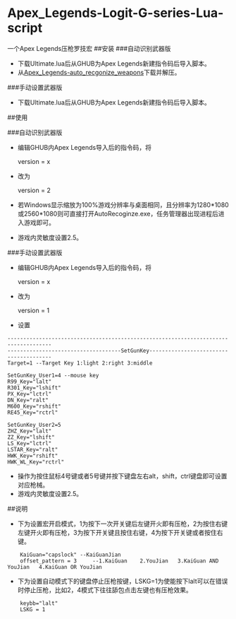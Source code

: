 # Apex_Legends-Logit-G-series-Lua-script 
一个Apex Legends压枪罗技宏
##安装
###自动识别武器版

* 下载Ultimate.lua后从GHUB为Apex Legends新建指令码后导入脚本。
* 从[Apex_Legends-auto_recgonize_weapons](https://github.com/zz824865454/Apex_Legends-auto_recgonize_weapons/releases)下载并解压。

###手动设置武器版

* 下载Ultimate.lua后从GHUB为Apex Legends新建指令码后导入脚本。

##使用

###自动识别武器版

* 编辑GHUB内Apex Legends导入后的指令码，将


    version = x

* 改为


    version = 2


* 若Windows显示缩放为100%游戏分辨率与桌面相同，且分辨率为1280\*1080或2560\*1080则可直接打开AutoRecoginze.exe，任务管理器出现进程后进入游戏即可。
* 游戏内灵敏度设置2.5。

###手动设置武器版

* 编辑GHUB内Apex Legends导入后的指令码，将


    version = x

* 改为


    version = 1

* 设置

```
------------------------------------------------------------------------------------
------------------------------------SetGunKey---------------------------------------
Target=1 --Target Key 1:light 2:right 3:middle

SetGunKey_User1=4 --mouse key
R99_Key="lalt"
R301_Key="lshift"
PX_Key="lctrl"
DN_Key="ralt"
M600_Key="rshift"
RE45_Key="rctrl"

SetGunKey_User2=5
ZHZ_Key="lalt"
ZZ_Key="lshift"
LS_Key="lctrl"
LSTAR_Key="ralt"
HWK_Key="rshift"
HWK_WL_Key="rctrl"
```
* 操作为按住鼠标4号键或者5号键并按下键盘左右alt，shift，ctrl键盘即可设置对应枪械。
* 游戏内灵敏度设置2.5。

##说明
* 下为设置宏开启模式，1为按下一次开关键后左键开火即有压枪，2为按住右键左键开火即有压枪，3为按下开关键且按住右键，4为按下开关键或者按住右键。

```
    KaiGuan="capslock" --KaiGuanJian
    offset_pattern = 3     --1.KaiGuan    2.YouJian   3.KaiGuan AND YouJian   4.KaiGuan OR YouJian
```

* 下为设置自动模式下的键盘停止压枪按键，LSKG=1为使能按下lalt可以在错误时停止压枪，比如2，4模式下往往舔包点击左键也有压枪效果。

```
    keybb="lalt"		
    LSKG = 1
```


